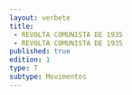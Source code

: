 ```yaml
---
layout: verbete
title:
 - REVOLTA COMUNISTA DE 1935
 - REVOLTA COMUNISTA DE 1935
published: true
edition: 1  
type: T
subtype: Movimentos
---
```


